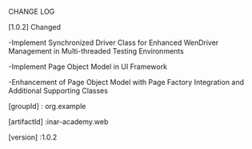 CHANGE LOG

[1.0.2]
Changed

-Implement Synchronized Driver Class for Enhanced WenDriver Management in Multi-threaded Testing Environments 

-Implement Page Object Model in UI Framework

-Enhancement of Page Object Model with Page Factory Integration and Additional Supporting Classes

[groupId] : org.example

[artifactId] :inar-academy.web

[version] :1.0.2